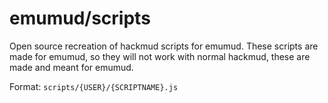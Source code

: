 # emumud/scripts

Open source recreation of hackmud scripts for emumud. These scripts are made for emumud, so they will not work with normal hackmud, these are made and meant for emumud.

Format:
```scripts/{USER}/{SCRIPTNAME}.js```